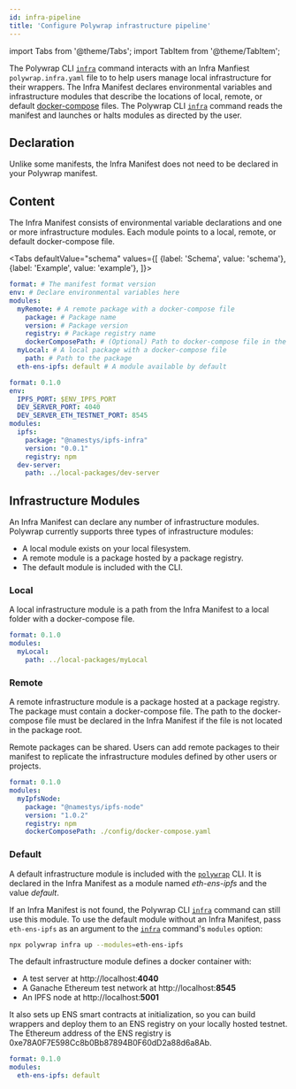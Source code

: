 ```yaml
---
id: infra-pipeline
title: 'Configure Polywrap infrastructure pipeline'
---
```


import Tabs from '@theme/Tabs';
import TabItem from '@theme/TabItem';

The Polywrap CLI [`infra`](https://github.com/polywrap/cli/tree/origin-dev/packages/cli#infra--i) command interacts with an Infra Manfiest 
`polywrap.infra.yaml` file to to help users manage local infrastructure for their wrappers.
The Infra Manifest declares environmental variables and infrastructure modules that describe the locations of 
local, remote, or default [docker-compose](https://docs.docker.com/compose/compose-file/) files. 
The Polywrap CLI [`infra`](https://github.com/polywrap/cli/tree/origin-dev/packages/cli#infra--i) command reads the manifest and launches or halts
modules as directed by the user.

## Declaration

Unlike some manifests, the Infra Manifest does not need to be declared in your Polywrap manifest.

## Content

The Infra Manifest consists of environmental variable declarations and one or more infrastructure modules. 
Each module points to a local, remote, or default docker-compose file.

<Tabs
defaultValue="schema"
values={[
{label: 'Schema', value: 'schema'},
{label: 'Example', value: 'example'},
]}>
<TabItem value="schema">

```yaml
format: # The manifest format version
env: # Declare environmental variables here
modules:
  myRemote: # A remote package with a docker-compose file
    package: # Package name
    version: # Package version
    registry: # Package registry name
    dockerComposePath: # (Optional) Path to docker-compose file in the package directory
  myLocal: # A local package with a docker-compose file
    path: # Path to the package
  eth-ens-ipfs: default # A module available by default
```

</TabItem>
<TabItem value="example">

```yaml
format: 0.1.0
env:
  IPFS_PORT: $ENV_IPFS_PORT
  DEV_SERVER_PORT: 4040
  DEV_SERVER_ETH_TESTNET_PORT: 8545
modules:
  ipfs:
    package: "@namestys/ipfs-infra"
    version: "0.0.1"
    registry: npm
  dev-server:
    path: ../local-packages/dev-server
```
</TabItem>
</Tabs>

## Infrastructure Modules

An Infra Manifest can declare any number of infrastructure modules. 
Polywrap currently supports three types of infrastructure modules: 
- A local module exists on your local filesystem.
- A remote module is a package hosted by a package registry.
- The default module is included with the CLI.

### Local

A local infrastructure module is a path from the Infra Manifest to a local folder with a docker-compose file.

```yaml title="Example: local module configuration"
format: 0.1.0
modules:
  myLocal:
    path: ../local-packages/myLocal
```

### Remote

A remote infrastructure module is a package hosted at a package registry. 
The package must contain a docker-compose file. 
The path to the docker-compose file must be declared in the Infra Manifest if the file is not located in the package root.

Remote packages can be shared. 
Users can add remote packages to their manifest to replicate the infrastructure modules defined by other users or projects.

```yaml title="Example: remote module configuration"
format: 0.1.0
modules:
  myIpfsNode:
    package: "@namestys/ipfs-node"
    version: "1.0.2"
    registry: npm
    dockerComposePath: ./config/docker-compose.yaml
```

### Default

A default infrastructure module is included with the [`polywrap`](https://github.com/polywrap/cli/tree/origin-dev/packages/cli) CLI. 
It is declared in the Infra Manifest as a module named *eth-ens-ipfs* and the value *default*.

If an Infra Manifest is not found, the Polywrap CLI [`infra`](https://github.com/polywrap/cli/tree/origin-dev/packages/cli#infra--i) command can still use
this module. 
To use the default module without an Infra Manifest, pass `eth-ens-ipfs` as an argument to the [`infra`](https://github.com/polywrap/cli/tree/origin-dev/packages/cli#infra--i) command's `modules` option:

```bash
npx polywrap infra up --modules=eth-ens-ipfs
```

The default infrastructure module defines a docker container with:
- A test server at http://localhost:**4040**
- A Ganache Ethereum test network at http://localhost:**8545**
- An IPFS node at http://localhost:**5001**

It also sets up ENS smart contracts at initialization, so you can build wrappers and deploy them to an ENS registry 
on your locally hosted testnet. The Ethereum address of the ENS registry is 0xe78A0F7E598Cc8b0Bb87894B0F60dD2a88d6a8Ab.

```yaml title="Example: local module configuration"
format: 0.1.0
modules:
  eth-ens-ipfs: default
```